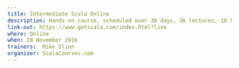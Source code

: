 ```yaml
---
title: Intermediate Scala Online
description: Hands-on course, scheduled over 30 days, 36 lectures, 10 hours of video, weekly office hours (videoconference), individual support
link-out: https://www.getscala.com/index.html?live
where: Online
when: 28 November 2016
trainers:  Mike Slinn
organizer: ScalaCourses.com
---
```

